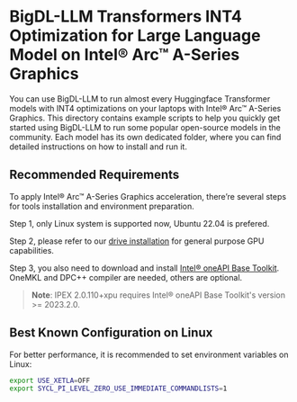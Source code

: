 # BigDL-LLM Transformers INT4 Optimization for Large Language Model on Intel® Arc™ A-Series Graphics
You can use BigDL-LLM to run almost every Huggingface Transformer models with INT4 optimizations on your laptops with Intel® Arc™ A-Series Graphics. This directory contains example scripts to help you quickly get started using BigDL-LLM to run some popular open-source models in the community. Each model has its own dedicated folder, where you can find detailed instructions on how to install and run it.

## Recommended Requirements
To apply Intel® Arc™ A-Series Graphics acceleration, there’re several steps for tools installation and environment preparation.

Step 1, only Linux system is supported now, Ubuntu 22.04 is prefered.

Step 2, please refer to our [drive installation](https://dgpu-docs.intel.com/installation-guides/index.html#intel-arc-gpus) for general purpose GPU capabilities.

Step 3, you also need to download and install [Intel® oneAPI Base Toolkit](https://www.intel.com/content/www/us/en/developer/tools/oneapi/base-toolkit-download.html). OneMKL and DPC++ compiler are needed, others are optional.
> **Note**: IPEX 2.0.110+xpu requires Intel® oneAPI Base Toolkit's version >= 2023.2.0.

## Best Known Configuration on Linux
For better performance, it is recommended to set environment variables on Linux:
```bash
export USE_XETLA=OFF
export SYCL_PI_LEVEL_ZERO_USE_IMMEDIATE_COMMANDLISTS=1
```

